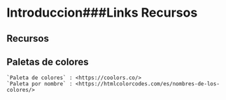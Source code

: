 # Introduccion###Links Recursos

## Recursos

## Paletas de colores
    `Paleta de colores` : <https://coolors.co/>
    `Paleta por nombre` : <https://htmlcolorcodes.com/es/nombres-de-los-colores/>
